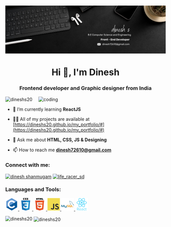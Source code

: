 ![logo](https://github.com/Dineshs20/Dineshs20/blob/main/github%20banner.png)
 <h1 align="center">Hi 👋, I'm Dinesh</h1>
<h3 align="center">Frontend developer and Graphic designer from India</h3>
<img align="right" alt="coding" width="400" src="https://user-images.githubusercontent.com/55389276/140866485-8fb1c876-9a8f-4d6a-98dc-08c4981eaf70.gif">

<p align="left"> <img src="https://komarev.com/ghpvc/?username=dineshs20&label=Profile%20views&color=0e75b6&style=flat" alt="dineshs20" /> </p>

- 🌱 I’m currently learning **ReactJS**

- 👨‍💻 All of my projects are available at [https://dineshs20.github.io/my_portfolio/#](https://dineshs20.github.io/my_portfolio/#)

- 💬 Ask me about **HTML, CSS, JS & Designing**

- 📫 How to reach me **dinesh72610@gmail.com**

<h3 align="left">Connect with me:</h3>
<p align="left">
<a href="https://linkedin.com/in/dinesh shanmugam" target="blank"><img align="center" src="https://raw.githubusercontent.com/rahuldkjain/github-profile-readme-generator/master/src/images/icons/Social/linked-in-alt.svg" alt="dinesh shanmugam" height="30" width="40" /></a>
<a href="https://instagram.com/life_racer_sd" target="blank"><img align="center" src="https://raw.githubusercontent.com/rahuldkjain/github-profile-readme-generator/master/src/images/icons/Social/instagram.svg" alt="life_racer_sd" height="30" width="40" /></a>
</p>

<h3 align="left">Languages and Tools:</h3>
<p align="left"> <a href="https://www.cprogramming.com/" target="_blank" rel="noreferrer"> <img src="https://raw.githubusercontent.com/devicons/devicon/master/icons/c/c-original.svg" alt="c" width="40" height="40"/> </a> <a href="https://www.w3schools.com/css/" target="_blank" rel="noreferrer"> <img src="https://raw.githubusercontent.com/devicons/devicon/master/icons/css3/css3-original-wordmark.svg" alt="css3" width="40" height="40"/> </a> <a href="https://www.w3.org/html/" target="_blank" rel="noreferrer"> <img src="https://raw.githubusercontent.com/devicons/devicon/master/icons/html5/html5-original-wordmark.svg" alt="html5" width="40" height="40"/> </a> <a href="https://developer.mozilla.org/en-US/docs/Web/JavaScript" target="_blank" rel="noreferrer"> <img src="https://raw.githubusercontent.com/devicons/devicon/master/icons/javascript/javascript-original.svg" alt="javascript" width="40" height="40"/> </a> <a href="https://www.mysql.com/" target="_blank" rel="noreferrer"> <img src="https://raw.githubusercontent.com/devicons/devicon/master/icons/mysql/mysql-original-wordmark.svg" alt="mysql" width="40" height="40"/> </a> <a href="https://reactjs.org/" target="_blank" rel="noreferrer"> <img src="https://raw.githubusercontent.com/devicons/devicon/master/icons/react/react-original-wordmark.svg" alt="react" width="40" height="40"/> </a> </p>

<p><img align="left" src="https://github-readme-stats.vercel.app/api/top-langs?username=dineshs20&show_icons=true&locale=en&layout=compact" alt="dineshs20" /></p>

<p>&nbsp;<img align="center" src="https://github-readme-stats.vercel.app/api?username=dineshs20&show_icons=true&locale=en" alt="dineshs20" /></p>
